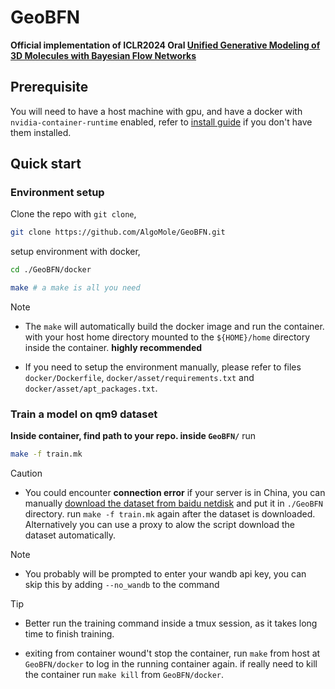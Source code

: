 
# GeoBFN

**Official implementation of **ICLR2024 Oral** [Unified Generative Modeling of 3D Molecules with Bayesian Flow Networks](https://openreview.net/forum?id=NSVtmmzeRB)**

## Prerequisite
You will need to have a host machine with gpu, and have a docker with `nvidia-container-runtime` enabled, refer to [install guide](https://docs.nvidia.com/datacenter/cloud-native/container-toolkit/latest/install-guide.html) if you don't have them installed.

## Quick start

### Environment setup
Clone the repo with `git clone`,
```bash
git clone https://github.com/AlgoMole/GeoBFN.git
```

setup environment with docker,

```bash
cd ./GeoBFN/docker

make # a make is all you need
```

> [!NOTE]
> - The `make` will automatically build the docker image and run the container. with your host home directory mounted to the `${HOME}/home` directory inside the container. **highly recommended**
> 
> - If you need to setup the environment manually, please refer to files `docker/Dockerfile`, `docker/asset/requirements.txt` and `docker/asset/apt_packages.txt`. 

### Train a model on qm9 dataset

**Inside container, find path to your repo. inside `GeoBFN/`** run


```bash
make -f train.mk
```

>[!CAUTION]
> - You could encounter **connection error** if your server is in China, you can manually [download the dataset from baidu netdisk](https://pan.baidu.com/s/1EUa58hkPvoYoIiLahbhnaA?pwd=i9wm) and put it in `./GeoBFN` directory. run `make -f train.mk` again after the dataset is downloaded.
> Alternatively you can use a proxy to alow the script download the dataset automatically.

> [!NOTE]
> - You probably will be prompted to enter your wandb api key, you can skip this by adding `--no_wandb` to the command

> [!TIP]
> - Better run the training command inside a tmux session, as it takes long time to finish training.
> 
> - exiting from container wound't stop the container, run `make` from host at `GeoBFN/docker` to log in the running container again. if really need to kill the container run `make kill` from `GeoBFN/docker`.



